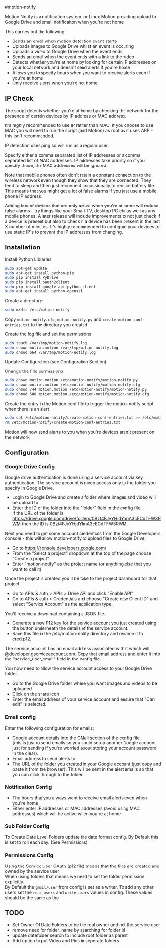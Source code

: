#motion-notify

Motion Notify is a notification system for Linux Motion providing upload to Google Drive and email notificaiton when you're not home.

This carries out the following:

- Sends an email when motion detection event starts
- Uploads images to Google Drive whilst an event is occuring
- Uploads a video to Google Drive when the event ends
- Sends an email when the event ends with a link to the video
- Detects whether you're at home by looking for certain IP addresses on your local network and doesn't send alerts if you're home
- Allows you to specify hours when you want to receive alerts even if you're at home
- Only receive alerts when you're not home

## IP Check

The script detects whether you're at home by checking the network for the presence of certain devices by IP address or MAC address.

It's highly recommended to use IP rather than MAC. If you choose to use MAC you will need to run the script (and Motion) as root as it uses ARP - this isn't recommended.

IP detection uses ping so will run as a regular user.

Specify either a comma separated list of IP addresses or a comma separated list of MAC addresses.
IP addresses take priority so if you specify those, the MAC addresses will be ignored.

Note that mobile phones often don't retain a constant connection to the wireless network even though they show that they are connected.
They tend to sleep and then just reconnect occassionally to reduce battery life.
This means that you might get a lot of false alarms if you just use a mobile phone IP address.

Adding lots of devices that are only active when you're at home will reduce false alarms - try things like your Smart TV, desktop PC etc as well as any mobile phones.
A later release will include improvements to not just check if a device is present but also to check if a device has been present in the last X number of minutes.
It's highly recommended to configure your devices to use static IP's to prevent the IP addresses from changing.


## Installation

Install Python Libraries

```bash
sudo apt-get update
sudo apt-get install python-pip
sudo pip install PyDrive
sudo pip install oauth2client
sudo pip install google-api-python-client
sudo apt-get install python-openssl
```

Create a directory:

```bash
sudo mkdir /etc/motion-notify
```

Copy ```motion-notify.cfg```, ```motion-notify.py``` and ```create-motion-conf-entries.txt``` to the directory you created

Create the log file and set the permissions

```bash
sudo touch /var/tmp/motion-notify.log
sudo chown motion.motion /var/tmp/motion-notify.log
sudo chmod 664 /var/tmp/motion-notify.log
```

Update Configuration (see Configuration Section)

Change the File permissions

```bash
sudo chown motion.motion /etc/motion-notify/motion-notify.py
sudo chown motion.motion /etc/motion-notify/motion-notify.cfg
sudo chmod 744 motion.motion /etc/motion-notify/motion-notify.py
sudo chmod 600 motion.motion /etc/motion-notify/motion-notify.cfg
```

Create the entry in the Motion conf file to trigger the motion-notify script when there is an alert

```bash
sudo cat /etc/motion-notify/create-motion-conf-entries.txt >> /etc/motion/motion.conf
rm /etc/motion-notify/create-motion-conf-entries.txt
```

Motion will now send alerts to you when you're devices aren't present on the network


## Configuration

### Google Drive Config

Google drive authentication is done using a service account via key authentication. The service account is given access only to the folder you specify in Google Drive.

- Login to Google Drive and create a folder where images and video will be upload to
- Enter the ID of the folder into the "folder" field in the config file.<br/>
  If the URL of the folder is https://drive.google.com/drive/folders/0Bzt4FJyYHjdYhnA3cECdTFW3RWM then the ID is 0Bzt4FJyYHjdYhnA3cECdTFW3RWM.

Next you need to get some account credentials from the Google Developers console - this will allow motion-notify to upload files to Google Drive.

- Go to https://console.developers.google.com/
- From the "Select a project" dropdown at the top of the page choose "Create a project"
- Enter "motion-notify" as the project name (or anything else that you want to call it)

Once the project is created you'll be take to the project dashboard for that project.

- Go to APIs & auth > APIs > Drive API and click "Enable API"
- Go to APIs & auth > Credentials and choose "Create new Client ID" and select "Service Account" as the application type.

You'll receive a download containing a JSON file.

- Generate a new P12 key for the service account you just created using the button underneath the details of the service account.
- Save this file in the /etc/motion-notify directory and rename it to cred.p12.

The service account has an email address associated with it which will @developer.gserviceaccount.com.
Copy that email address and enter it into the "service_user_email" field in the config file.

You now need to allow the service account access to your Google Drive folder.

- Go to the Google Drive folder where you want images and videos to be uploaded
- Click on the share icon
- Enter the email address of your service account and ensure that "Can edit" is selected.

### Email config

Enter the following configuration for emails:

- Google account details into the GMail section of the config file <br/>
  (this is just to send emails so you could setup another Google account just for sending if you're worried about storing your account password in the clear).
- Email address to send alerts to
- The URL of the folder you created in your Google account (just copy and paste it from the browser). This will be sent in the alert emails so that you can click through to the folder

### Notification Config
- The hours that you always want to receive email alerts even when you're home
- Either enter IP addresses or MAC addresses (avoid using MAC addresses) which will be active when you're at home

### Sub Folder Config

To Create Date Level Folders update the date format config. By Default this is set to roll each day. (See Permissions)

### Permissions Config

Using the Service User OAuth (p12 file) means that the files are created and owned by the service user<br/>
When using folders that means we need to set the folder permission explicitly.<br/>
By Default the ```gmail/user``` from config is set as a writer. To add any other users set the ```read_users``` and ```write_users``` values in config. 
These values should be the same as the    

## TODO

- Set Owner Of Date Folders to be the real owner and not the service user
- remove need for folder_name by searching for folder id
- update datefolder search to include root folder as parent
- Add option to put Video and Pics in seperate folders